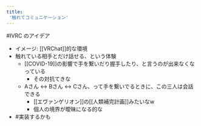 ```yaml
---
title:
 '触れてコミュニケーション'
---
```


#IVRC のアイデア
- イメージ: [[VRChat]]的な環境
- 触れている相手とだけ話せる、という体験
    - [[COVID-19]]の影響で手を繋いだり握手したり、と言うのが出来なくなっている
        - その対抗てきな
    - Aさん <-> Bさん <-> Cさん、って手を繋いでるときに、この三人は会話できる
        - [[エヴァンゲリオン]]の[[人類補完計画]]みたいなw
        - 個人の境界が曖昧になる的な
- #実装するかも
